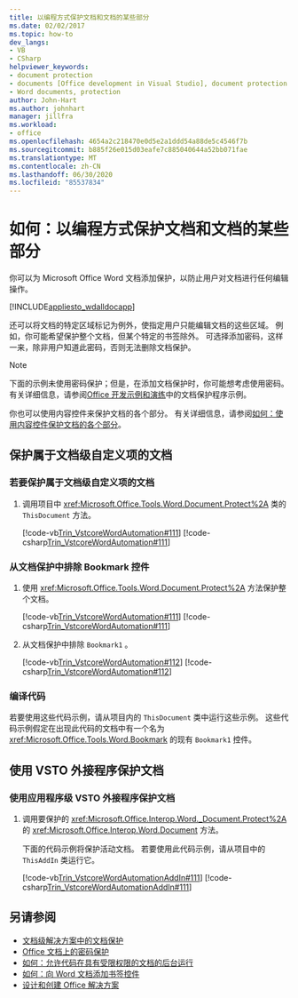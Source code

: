 ```yaml
---
title: 以编程方式保护文档和文档的某些部分
ms.date: 02/02/2017
ms.topic: how-to
dev_langs:
- VB
- CSharp
helpviewer_keywords:
- document protection
- documents [Office development in Visual Studio], document protection
- Word documents, protection
author: John-Hart
ms.author: johnhart
manager: jillfra
ms.workload:
- office
ms.openlocfilehash: 4654a2c218470e0d5e2a1ddd54a88de5c4546f7b
ms.sourcegitcommit: b885f26e015d03eafe7c885040644a52bb071fae
ms.translationtype: MT
ms.contentlocale: zh-CN
ms.lasthandoff: 06/30/2020
ms.locfileid: "85537834"
---
```

# <a name="how-to-programmatically-protect-documents-and-parts-of-documents"></a>如何：以编程方式保护文档和文档的某些部分
  你可以为 Microsoft Office Word 文档添加保护，以防止用户对文档进行任何编辑操作。

 [!INCLUDE[appliesto_wdalldocapp](../vsto/includes/appliesto-wdalldocapp-md.md)]

 还可以将文档的特定区域标记为例外，使指定用户只能编辑文档的这些区域。 例如，你可能希望保护整个文档，但某个特定的书签除外。 可选择添加密码，这样一来，除非用户知道此密码，否则无法删除文档保护。

> [!NOTE]
> 下面的示例未使用密码保护；但是，在添加文档保护时，你可能想考虑使用密码。 有关详细信息，请参阅[Office 开发示例和演练](../vsto/office-development-samples-and-walkthroughs.md)中的文档保护程序示例。

 你也可以使用内容控件来保护文档的各个部分。 有关详细信息，请参阅[如何：使用内容控件保护文档的各个部分](../vsto/how-to-protect-parts-of-documents-by-using-content-controls.md)。

## <a name="protect-a-document-that-is-part-of-a-document-level-customization"></a>保护属于文档级自定义项的文档

### <a name="to-protect-a-document-that-is-part-of-a-document-level-customization"></a>若要保护属于文档级自定义项的文档

1. 调用项目中 <xref:Microsoft.Office.Tools.Word.Document.Protect%2A> 类的 `ThisDocument` 方法。

     [!code-vb[Trin_VstcoreWordAutomation#111](../vsto/codesnippet/VisualBasic/Trin_VstcoreWordAutomationVB/ThisDocument.vb#111)]
     [!code-csharp[Trin_VstcoreWordAutomation#111](../vsto/codesnippet/CSharp/Trin_VstcoreWordAutomationCS/ThisDocument.cs#111)]

### <a name="to-exclude-a-bookmark-control-from-document-protection"></a>从文档保护中排除 Bookmark 控件

1. 使用 <xref:Microsoft.Office.Tools.Word.Document.Protect%2A> 方法保护整个文档。

     [!code-vb[Trin_VstcoreWordAutomation#111](../vsto/codesnippet/VisualBasic/Trin_VstcoreWordAutomationVB/ThisDocument.vb#111)]
     [!code-csharp[Trin_VstcoreWordAutomation#111](../vsto/codesnippet/CSharp/Trin_VstcoreWordAutomationCS/ThisDocument.cs#111)]

2. 从文档保护中排除 `Bookmark1` 。

     [!code-vb[Trin_VstcoreWordAutomation#112](../vsto/codesnippet/VisualBasic/Trin_VstcoreWordAutomationVB/ThisDocument.vb#112)]
     [!code-csharp[Trin_VstcoreWordAutomation#112](../vsto/codesnippet/CSharp/Trin_VstcoreWordAutomationCS/ThisDocument.cs#112)]

### <a name="compile-the-code"></a>编译代码
 若要使用这些代码示例，请从项目内的 `ThisDocument` 类中运行这些示例。 这些代码示例假定在出现此代码的文档中有一个名为 <xref:Microsoft.Office.Tools.Word.Bookmark> 的现有 `Bookmark1` 控件。

## <a name="protect-a-document-by-using-a-vsto-add-in"></a>使用 VSTO 外接程序保护文档

### <a name="to-protect-a-document-by-using-an-application-level-vsto-add-in"></a>使用应用程序级 VSTO 外接程序保护文档

1. 调用要保护的 <xref:Microsoft.Office.Interop.Word._Document.Protect%2A> 的 <xref:Microsoft.Office.Interop.Word.Document> 方法。

     下面的代码示例将保护活动文档。 若要使用此代码示例，请从项目中的 `ThisAddIn` 类运行它。

     [!code-vb[Trin_VstcoreWordAutomationAddIn#111](../vsto/codesnippet/VisualBasic/Trin_VstcoreWordAutomationAddIn/ThisAddIn.vb#111)]
     [!code-csharp[Trin_VstcoreWordAutomationAddIn#111](../vsto/codesnippet/CSharp/Trin_VstcoreWordAutomationAddIn/ThisAddIn.cs#111)]

## <a name="see-also"></a>另请参阅
- [文档级解决方案中的文档保护](../vsto/document-protection-in-document-level-solutions.md)
- [Office 文档上的密码保护](../vsto/password-protection-on-office-documents.md)
- [如何：允许代码在具有受限权限的文档的后台运行](../vsto/how-to-permit-code-to-run-behind-documents-with-restricted-permissions.md)
- [如何：向 Word 文档添加书签控件](../vsto/how-to-add-bookmark-controls-to-word-documents.md)
- [设计和创建 Office 解决方案](../vsto/designing-and-creating-office-solutions.md)
